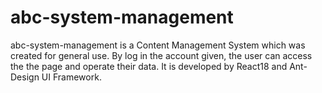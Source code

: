 # abc-system-management
abc-system-management is a Content Management System which was created for general use. By log in the account given, the user can access the the page and operate their data. It is developed by React18 and Ant-Design UI Framework.
